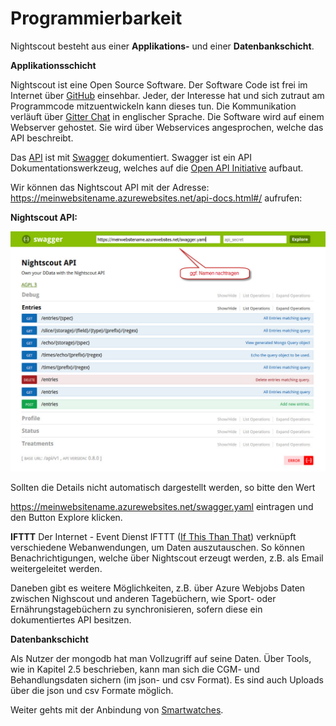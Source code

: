# Programmierbarkeit

Nightscout besteht aus einer **Applikations-** und einer **Datenbankschicht**.


**Applikationsschicht**

Nightscout ist eine Open Source Software. Der Software Code ist frei im Internet über [GitHub](https://github.com/nightscout/cgm-remote-monitor) einsehbar. Jeder, der Interesse hat und sich zutraut am Programmcode mitzuentwickeln kann dieses tun. Die Kommunikation verläuft über [Gitter Chat](https://gitter.im/) in englischer Sprache.
Die Software wird auf einem Webserver gehostet. Sie wird über Webservices angesprochen, welche das API beschreibt.


Das [API](https://de.wikipedia.org/wiki/Programmierschnittstelle) ist mit [Swagger](http://swagger.io/) dokumentiert. Swagger ist ein API Dokumentationswerkzeug, welches auf die [Open API Initiative](https://openapis.org/) aufbaut.

Wir können das  Nightscout API mit der Adresse:
https://meinwebsitename.azurewebsites.net/api-docs.html#/ aufrufen:

**Nightscout API:**

![nightscout_swagger](../images/nightscout/nightscout_swagger.jpg)

Sollten die Details nicht automatisch dargestellt werden, so bitte den Wert

https://meinwebsitename.azurewebsites.net/swagger.yaml eintragen und den Button Explore klicken.

**IFTTT**
Der Internet - Event Dienst IFTTT ([If This Than That](https://de.wikipedia.org/wiki/IFTTT)) verknüpft verschiedene Webanwendungen, um Daten auszutauschen. So können Benachrichtigungen, welche über Nightscout erzeugt werden, z.B. als Email weitergeleitet werden.
 
Daneben gibt es weitere Möglichkeiten, z.B. über Azure Webjobs  Daten zwischen Nighscout und anderen Tagebüchern, wie Sport- oder Ernährungstagebüchern zu synchronisieren, sofern diese ein dokumentiertes API besitzen. 
 
  
 
 **Datenbankschicht**
 
 Als Nutzer der mongodb hat man Vollzugriff auf seine Daten. Über Tools, wie in Kapitel 2.5 beschrieben, kann man sich die CGM- und Behandlungsdaten sichern (im json- und csv Format). Es sind auch Uploads über die json und csv Formate möglich.
 
 
 Weiter gehts mit der Anbindung von  [Smartwatches](../smartwatch/smartwatch_integration.md).
